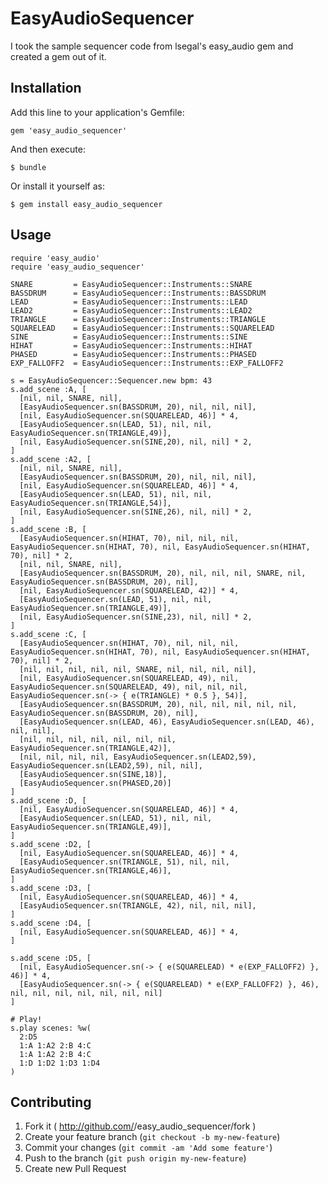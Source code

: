 # EasyAudioSequencer

I took the sample sequencer code from lsegal's easy_audio gem and created a gem out of it.

## Installation

Add this line to your application's Gemfile:

    gem 'easy_audio_sequencer'

And then execute:

    $ bundle

Or install it yourself as:

    $ gem install easy_audio_sequencer

## Usage

    require 'easy_audio'
    require 'easy_audio_sequencer'

    SNARE         = EasyAudioSequencer::Instruments::SNARE
    BASSDRUM      = EasyAudioSequencer::Instruments::BASSDRUM
    LEAD          = EasyAudioSequencer::Instruments::LEAD
    LEAD2         = EasyAudioSequencer::Instruments::LEAD2
    TRIANGLE      = EasyAudioSequencer::Instruments::TRIANGLE
    SQUARELEAD    = EasyAudioSequencer::Instruments::SQUARELEAD
    SINE          = EasyAudioSequencer::Instruments::SINE
    HIHAT         = EasyAudioSequencer::Instruments::HIHAT
    PHASED        = EasyAudioSequencer::Instruments::PHASED
    EXP_FALLOFF2  = EasyAudioSequencer::Instruments::EXP_FALLOFF2

    s = EasyAudioSequencer::Sequencer.new bpm: 43
    s.add_scene :A, [
      [nil, nil, SNARE, nil],
      [EasyAudioSequencer.sn(BASSDRUM, 20), nil, nil, nil],
      [nil, EasyAudioSequencer.sn(SQUARELEAD, 46)] * 4,
      [EasyAudioSequencer.sn(LEAD, 51), nil, nil, EasyAudioSequencer.sn(TRIANGLE,49)],
      [nil, EasyAudioSequencer.sn(SINE,20), nil, nil] * 2,
    ]
    s.add_scene :A2, [
      [nil, nil, SNARE, nil],
      [EasyAudioSequencer.sn(BASSDRUM, 20), nil, nil, nil],
      [nil, EasyAudioSequencer.sn(SQUARELEAD, 46)] * 4,
      [EasyAudioSequencer.sn(LEAD, 51), nil, nil, EasyAudioSequencer.sn(TRIANGLE,54)],
      [nil, EasyAudioSequencer.sn(SINE,26), nil, nil] * 2,
    ]
    s.add_scene :B, [
      [EasyAudioSequencer.sn(HIHAT, 70), nil, nil, nil, EasyAudioSequencer.sn(HIHAT, 70), nil, EasyAudioSequencer.sn(HIHAT, 70), nil] * 2,
      [nil, nil, SNARE, nil],
      [EasyAudioSequencer.sn(BASSDRUM, 20), nil, nil, nil, SNARE, nil, EasyAudioSequencer.sn(BASSDRUM, 20), nil],
      [nil, EasyAudioSequencer.sn(SQUARELEAD, 42)] * 4,
      [EasyAudioSequencer.sn(LEAD, 51), nil, nil, EasyAudioSequencer.sn(TRIANGLE,49)],
      [nil, EasyAudioSequencer.sn(SINE,23), nil, nil] * 2,
    ]
    s.add_scene :C, [
      [EasyAudioSequencer.sn(HIHAT, 70), nil, nil, nil, EasyAudioSequencer.sn(HIHAT, 70), nil, EasyAudioSequencer.sn(HIHAT, 70), nil] * 2,
      [nil, nil, nil, nil, nil, SNARE, nil, nil, nil, nil],
      [nil, EasyAudioSequencer.sn(SQUARELEAD, 49), nil, EasyAudioSequencer.sn(SQUARELEAD, 49), nil, nil, nil, EasyAudioSequencer.sn(-> { e(TRIANGLE) * 0.5 }, 54)],
      [EasyAudioSequencer.sn(BASSDRUM, 20), nil, nil, nil, nil, nil, EasyAudioSequencer.sn(BASSDRUM, 20), nil],
      [EasyAudioSequencer.sn(LEAD, 46), EasyAudioSequencer.sn(LEAD, 46), nil, nil],
      [nil, nil, nil, nil, nil, nil, nil, EasyAudioSequencer.sn(TRIANGLE,42)],
      [nil, nil, nil, nil, EasyAudioSequencer.sn(LEAD2,59), EasyAudioSequencer.sn(LEAD2,59), nil, nil],
      [EasyAudioSequencer.sn(SINE,18)],
      [EasyAudioSequencer.sn(PHASED,20)]
    ]
    s.add_scene :D, [
      [nil, EasyAudioSequencer.sn(SQUARELEAD, 46)] * 4,
      [EasyAudioSequencer.sn(LEAD, 51), nil, nil, EasyAudioSequencer.sn(TRIANGLE,49)],
    ]
    s.add_scene :D2, [
      [nil, EasyAudioSequencer.sn(SQUARELEAD, 46)] * 4,
      [EasyAudioSequencer.sn(TRIANGLE, 51), nil, nil, EasyAudioSequencer.sn(TRIANGLE,46)],
    ]
    s.add_scene :D3, [
      [nil, EasyAudioSequencer.sn(SQUARELEAD, 46)] * 4,
      [EasyAudioSequencer.sn(TRIANGLE, 42), nil, nil, nil],
    ]
    s.add_scene :D4, [
      [nil, EasyAudioSequencer.sn(SQUARELEAD, 46)] * 4,
    ]

    s.add_scene :D5, [
      [nil, EasyAudioSequencer.sn(-> { e(SQUARELEAD) * e(EXP_FALLOFF2) }, 46)] * 4,
      [EasyAudioSequencer.sn(-> { e(SQUARELEAD) * e(EXP_FALLOFF2) }, 46), nil, nil, nil, nil, nil, nil, nil]
    ]

    # Play!
    s.play scenes: %w(
      2:D5
      1:A 1:A2 2:B 4:C
      1:A 1:A2 2:B 4:C
      1:D 1:D2 1:D3 1:D4
    )

## Contributing

1. Fork it ( http://github.com/<my-github-username>/easy_audio_sequencer/fork )
2. Create your feature branch (`git checkout -b my-new-feature`)
3. Commit your changes (`git commit -am 'Add some feature'`)
4. Push to the branch (`git push origin my-new-feature`)
5. Create new Pull Request
